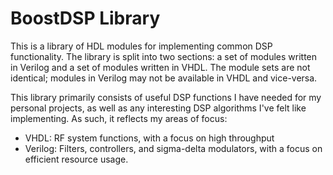 BoostDSP Library
================

This is a library of HDL modules for implementing common DSP functionality. The 
library is split into two sections: a set of modules written in Verilog and a 
set of modules written in VHDL. The module sets are not identical; modules in 
Verilog may not be available in VHDL and vice-versa.

This library primarily consists of useful DSP functions I have needed for my 
personal projects, as well as any interesting DSP algorithms I've felt like 
implementing. As such, it reflects my areas of focus:

- VHDL: RF system functions, with a focus on high throughput
- Verilog: Filters, controllers, and sigma-delta modulators, with a focus on 
  efficient resource usage.
